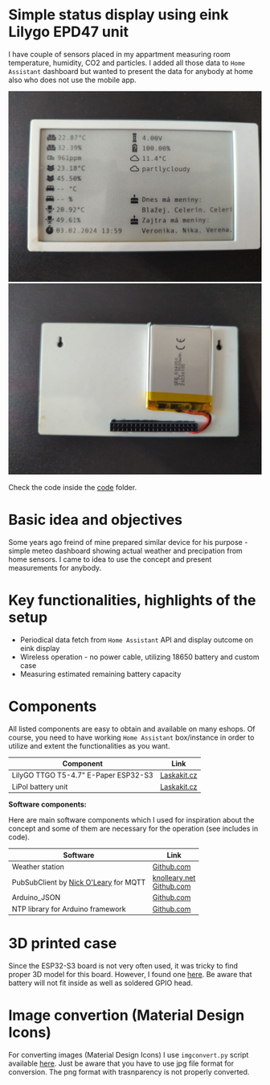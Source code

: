 # Simple status display using eink Lilygo EPD47 unit

I have couple of sensors placed in my appartment measuring room temperature, humidity, CO2 and particles. I added all those data to `Home Assistant` dashboard but wanted to present the data for anybody at home also who does not use the mobile app.

![Front side](images/20240203_140140_5220491365269653277.jpg)
![Back side](images/20240203_140036_8090161508967312431.jpg)

Check the code inside the [code](./code/) folder.

# Basic idea and objectives

Some years ago freind of mine prepared similar device for his purpose - simple meteo dashboard showing actual weather and precipation from home sensors. I came to idea to use the concept and present measurements for anybody. 

# Key functionalities, highlights of the setup

- Periodical data fetch from `Home Assistant` API and display outcome on eink display
- Wireless operation - no power cable, utilizing 18650 battery and custom case
- Measuring estimated remaining battery capacity
  
# Components

All listed components are easy to obtain and available on many eshops. Of course, you need to have working `Home Assistant` box/instance in order to utilize and extent the functionalities as you want.

| Component | Link |
| --- | --- |
| LilyGO TTGO T5-4.7" E-Paper ESP32-S3 | [Laskakit.cz](https://www.laskakit.cz/lilygo-ttgo-t5-4-7--e-paper-esp32-wifi-modul/) |
| LiPol battery unit | [Laskakit.cz](https://www.laskakit.cz/ehao-lipol-baterie-603048-900mah-3-7v/) |

**Software components:**

Here are main software components which I used for inspiration about the concept and some of them are necessary for the operation (see includes in code).

| Software | Link |
| --- | --- |
| Weather station | [Github.com](https://github.com/Xinyuan-LilyGO/LilyGo-EPD-4-7-OWM-Weather-Display) |
| PubSubClient by [Nick O'Leary](https://twitter.com/knolleary) for MQTT | [knolleary.net](https://pubsubclient.knolleary.net)<br>[Github.com](https://github.com/knolleary/pubsubclient) |
| Arduino_JSON | [Github.com](https://github.com/arduino-libraries/Arduino_JSON) | 
| NTP library for Arduino framework | [Github.com](https://github.com/sstaub/NTP) |

# 3D printed case

Since the ESP32-S3 board is not very often used, it was tricky to find proper 3D model for this board. However, I found one [here](https://www.printables.com/model/522518-lilygo-t5-47-s3-e-paper-case). Be aware that battery will not fit inside as well as soldered GPIO head. 

# Image convertion (Material Design Icons)

For converting images (Material Design Icons) I use `imgconvert.py` script available [here](https://github.com/Xinyuan-LilyGO/LilyGo-EPD47/blob/master/scripts/imgconvert.py). Just be aware that you have to use jpg file format for conversion. The png format with trasnparency is not properly converted.

